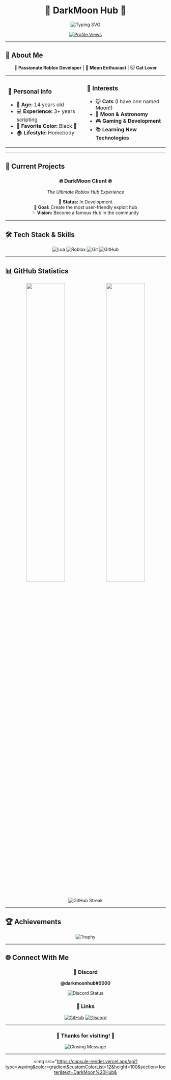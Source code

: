 <div align="center">

# 🌙 DarkMoon Hub 🌙

<img src="https://readme-typing-svg.herokuapp.com?font=Orbitron&size=25&pause=1000&color=9D4EDD&center=true&vCenter=true&width=600&lines=Welcome+to+DarkMoon+Hub!;Roblox+Exploit+Developer;Making+Dreams+Come+True" alt="Typing SVG" />

[![Profile Views](https://komarev.com/ghpvc/?username=darkmoonxhubscript&label=🌟%20Profile%20Views&color=9d4edd&style=for-the-badge)](https://github.com/darkmoonxhubscript)

</div>

---

## 🚀 About Me

<div align="center">

🎯 **Passionate Roblox Developer** | 🌙 **Moon Enthusiast** | 🐱 **Cat Lover**

</div>

<table align="center">
<tr>
<td>

### 👤 Personal Info
- 🎂 **Age:** 14 years old
- 💻 **Experience:** 3+ years scripting
- 🎨 **Favorite Color:** Black 🖤
- 🏠 **Lifestyle:** Homebody

</td>
<td>

### 🌟 Interests
- 🐱 **Cats** (I have one named Moon!)
- 🌙 **Moon & Astronomy**
- 🎮 **Gaming & Development**
- 📚 **Learning New Technologies**

</td>
</tr>
</table>

---

## 💫 Current Projects

<div align="center">

### 🔥 **DarkMoon Client** 🔥
*The Ultimate Roblox Hub Experience*

🚧 **Status:** In Development  
🎯 **Goal:** Create the most user-friendly exploit hub  
✨ **Vision:** Become a famous Hub in the community

</div>

---

## 🛠️ Tech Stack & Skills

<div align="center">

![Lua](https://img.shields.io/badge/Lua-2C2D72?style=for-the-badge&logo=lua&logoColor=white)
![Roblox](https://img.shields.io/badge/Roblox-00A2FF?style=for-the-badge&logo=roblox&logoColor=white)
![Git](https://img.shields.io/badge/Git-F05032?style=for-the-badge&logo=git&logoColor=white)
![GitHub](https://img.shields.io/badge/GitHub-181717?style=for-the-badge&logo=github&logoColor=white)

</div>

---

## 📊 GitHub Statistics

<div align="center">

<img width="49%" src="https://github-readme-stats.vercel.app/api?username=darkmoonxhubscript&show_icons=true&theme=midnight-purple&hide_border=true&bg_color=0D1117&title_color=9D4EDD&icon_color=9D4EDD&text_color=FFFFFF" />

<img width="49%" src="https://github-readme-stats.vercel.app/api/top-langs/?username=darkmoonxhubscript&layout=compact&theme=midnight-purple&hide_border=true&bg_color=0D1117&title_color=9D4EDD&text_color=FFFFFF" />

</div>

<div align="center">

![GitHub Streak](https://github-readme-streak-stats.herokuapp.com/?user=darkmoonxhubscript&theme=midnight-purple&hide_border=true&background=0D1117&stroke=9D4EDD&ring=9D4EDD&fire=FF6B6B&currStreakLabel=FFFFFF)

</div>

---

## 🏆 Achievements

<div align="center">

![Trophy](https://github-profile-trophy.vercel.app/?username=darkmoonxhubscript&theme=discord&no-frame=true&no-bg=true&margin-w=4&row=2&column=4)

</div>

---

## 🌐 Connect With Me

<div align="center">

### 💬 Discord
**@darkmoonhub#0000**

<img src="https://lanyard.cnrad.dev/api/YOUR_DISCORD_ID" alt="Discord Status" />

### 🔗 Links
[![GitHub](https://img.shields.io/badge/GitHub-181717?style=for-the-badge&logo=github&logoColor=white)](https://github.com/darkmoonxhubscript)
[![Discord](https://img.shields.io/badge/Discord-5865F2?style=for-the-badge&logo=discord&logoColor=white)](https://discord.gg/darkmoon)

</div>

---

<div align="center">

### 💜 Thanks for visiting! 💜

<img src="https://readme-typing-svg.herokuapp.com?font=Fira+Code&size=18&pause=1000&color=9D4EDD&center=true&vCenter=true&width=600&lines=Stay+Dark%2C+Stay+Legendary!;The+Moon+Always+Shines+Brightest!;Keep+Exploring+The+Unknown!" alt="Closing Message" />

---

<img src="https://capsule-render.vercel.app/api?type=waving&color=gradient&customColorList=12&height=100&section=footer&text=DarkMoon%20Hub&
